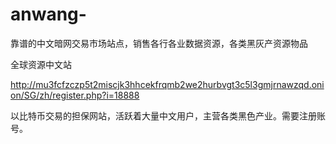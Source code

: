 # anwang-
靠谱的中文暗网交易市场站点，销售各行各业数据资源，各类黑灰产资源物品

全球资源中文站

http://mu3fcfzczp5t2miscjk3hhcekfrqmb2we2hurbvgt3c5l3gmjrnawzqd.onion/SG/zh/register.php?i=18888

以比特币交易的担保网站，活跃着大量中文用户，主营各类黑色产业。需要注册账号。
